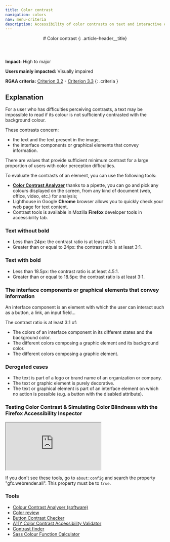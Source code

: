 ```yaml
---
title: Color contrast
navigation: colors
nav: menu-criteria
description: Accessibility of color contrasts on text and interactive elements.
---
```


<header>
# Color contrast
{: .article-header__title}
</header>

**Impact:** High to major

**Users mainly impacted:** Visually impaired

**RGAA criteria:** [Criterion 3.2](https://www.numerique.gouv.fr/publications/rgaa-accessibilite/methode-rgaa/criteres/#crit-3-2) - [Criterion 3.3](https://www.numerique.gouv.fr/publications/rgaa-accessibilite/methode-rgaa/criteres/#crit-3-3)
{: .criteria }

## Explanation

For a user who has difficulties perceiving contrasts, a text may be impossible to read if its colour is not sufficiently contrasted with the background colour.

These contrasts concern:

* the text and the text present in the image,
* the interface components or graphical elements that convey information.

There are values that provide sufficient minimum contrast for a large proportion of users with color perception difficulties.

To evaluate the contrasts of an element, you can use the following tools:

* [**Color Contrast Analyzer**](https://developer.paciellogroup.com/resources/contrastanalyser/) thanks to a pipette, you can go and pick any colours displayed on the screen, from any kind of document (web, office, video, etc.) for analysis;
* Lighthouse in Google **Chrome** browser allows you to quickly check your web page for text content.
* Contrast tools is available in Mozilla **Firefox** developer tools in accessibility tab.

### Text without bold

* Less than 24px: the contrast ratio is at least 4.5:1.
* Greater than or equal to 24px: the contrast ratio is at least 3:1.

### Text with bold

* Less than 18.5px: the contrast ratio is at least 4.5:1.
* Greater than or equal to 18.5px: the contrast ratio is at least 3:1.

### The interface components or graphical elements that convey information

An interface component is an element with which the user can interact such as a button, a link, an input field...

The contrast ratio is at least 3:1 of:

* The colors of an interface component in its different states and the background color.
* The different colors composing a graphic element and its background color.
* The different colors composing a graphic element.

### Derogated cases
* The text is part of a logo or brand name of an organization or company.
* The text or graphic element is purely decorative.
* The text or graphical element is part of an interface element on which no action is possible (e.g. a button with the disabled attribute).

### Testing Color Contrast & Simulating Color Blindness with the Firefox Accessibility Inspector

<div class="video"><iframe title="Testing Color Contrast & Simulating Color Blindness with the Firefox Accessibility Inspector" src="https://www.youtube.com/embed/eBefjaWud-M" allow="accelerometer; encrypted-media; gyroscope; picture-in-picture" allowfullscreen></iframe></div>

If you don't see these tools, go to `about:config` and search the property "gfx.webrender.all". This property must be to `true`.

### Tools

* [Colour Contrast Analyser (software)](https://www.tpgi.com/color-contrast-checker/)
* [Color review](https://color.review/)
* [Button Contrast Checker](https://www.aditus.io/button-contrast-checker/)
* [A11Y Color Contrast Accessibility Validator](https://color.a11y.com/Contrast/)
* [Contrast finder](https://app.contrast-finder.org/)
* [Sass Colour Function Calculator](https://razorltd.github.io/sasscolourfunctioncalculator/)

